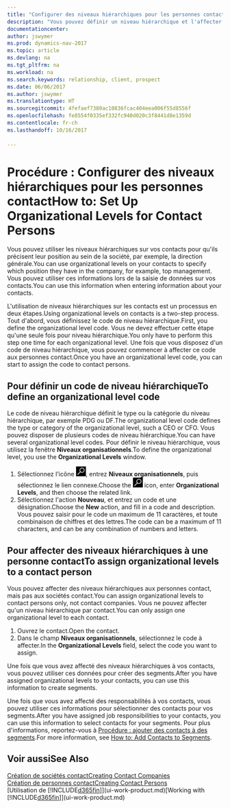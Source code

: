 ```yaml
---
title: "Configurer des niveaux hiérarchiques pour les personnes contact"
description: "Vous pouvez définir un niveau hiérarchique et l'affecter à vos contacts pour indiquer leur position au sein de leur société, par exemple, la direction générale."
documentationcenter: 
author: jswymer
ms.prod: dynamics-nav-2017
ms.topic: article
ms.devlang: na
ms.tgt_pltfrm: na
ms.workload: na
ms.search.keywords: relationship, client, prospect
ms.date: 06/06/2017
ms.author: jswymer
ms.translationtype: HT
ms.sourcegitcommit: 4fefaef7380ac10836fcac404eea006f55d8556f
ms.openlocfilehash: fe8554f0335ef332fc940d020c3f8441d8e1359d
ms.contentlocale: fr-ch
ms.lasthandoff: 10/16/2017

---
```

# <a name="how-to-set-up-organizational-levels-for-contact-persons"></a><span data-ttu-id="d7d35-103">Procédure : Configurer des niveaux hiérarchiques pour les personnes contact</span><span class="sxs-lookup"><span data-stu-id="d7d35-103">How to: Set Up Organizational Levels for Contact Persons</span></span>
<span data-ttu-id="d7d35-104">Vous pouvez utiliser les niveaux hiérarchiques sur vos contacts pour qu'ils précisent leur position au sein de la société, par exemple, la direction générale.</span><span class="sxs-lookup"><span data-stu-id="d7d35-104">You can use organizational levels on your contacts to specify which position they have in the company, for example, top management.</span></span> <span data-ttu-id="d7d35-105">Vous pouvez utiliser ces informations lors de la saisie de données sur vos contacts.</span><span class="sxs-lookup"><span data-stu-id="d7d35-105">You can use this information when entering information about your contacts.</span></span>

<span data-ttu-id="d7d35-106">L'utilisation de niveaux hiérarchiques sur les contacts est un processus en deux étapes.</span><span class="sxs-lookup"><span data-stu-id="d7d35-106">Using organizational levels on contacts is a two-step process.</span></span> <span data-ttu-id="d7d35-107">Tout d'abord, vous définissez le code de niveau hiérarchique.</span><span class="sxs-lookup"><span data-stu-id="d7d35-107">First, you define the organizational level code.</span></span> <span data-ttu-id="d7d35-108">Vous ne devez effectuer cette étape qu'une seule fois pour niveau hiérarchique.</span><span class="sxs-lookup"><span data-stu-id="d7d35-108">You only have to perform this step one time for each organizational level.</span></span> <span data-ttu-id="d7d35-109">Une fois que vous disposez d'un code de niveau hiérarchique, vous pouvez commencer à affecter ce code aux personnes contact.</span><span class="sxs-lookup"><span data-stu-id="d7d35-109">Once you have an organizational level code, you can start to assign the code to contact persons.</span></span>

## <a name="to-define-an-organizational-level-code"></a><span data-ttu-id="d7d35-110">Pour définir un code de niveau hiérarchique</span><span class="sxs-lookup"><span data-stu-id="d7d35-110">To define an organizational level code</span></span>
<span data-ttu-id="d7d35-111">Le code de niveau hiérarchique définit le type ou la catégorie du niveau hiérarchique, par exemple PDG ou DF.</span><span class="sxs-lookup"><span data-stu-id="d7d35-111">The organizational level code defines the type or category of the organizational level, such a CEO  or CFO.</span></span> <span data-ttu-id="d7d35-112">Vous pouvez disposer de plusieurs codes de niveau hiérarchique.</span><span class="sxs-lookup"><span data-stu-id="d7d35-112">You can have several organizational level codes.</span></span> <span data-ttu-id="d7d35-113">Pour définir le niveau hiérarchique, vous utilisez la fenêtre **Niveaux organisationnels**.</span><span class="sxs-lookup"><span data-stu-id="d7d35-113">To define the organizational level, you use the **Organizational Levels** window.</span></span>

1. <span data-ttu-id="d7d35-114">Sélectionnez l'icône ![Page ou état pour la recherche](media/ui-search/search_small.png "Page ou état pour la recherche"), entrez **Niveaux organisationnels**, puis sélectionnez le lien connexe.</span><span class="sxs-lookup"><span data-stu-id="d7d35-114">Choose the ![Search for Page or Report](media/ui-search/search_small.png "Search for Page or Report icon") icon, enter **Organizational Levels**, and then choose the related link.</span></span>
2. <span data-ttu-id="d7d35-115">Sélectionnez l'action **Nouveau**, et entrez un code et une désignation.</span><span class="sxs-lookup"><span data-stu-id="d7d35-115">Choose the **New** action, and fill in a code and description.</span></span> <span data-ttu-id="d7d35-116">Vous pouvez saisir pour le code un maximum de 11 caractères, et toute combinaison de chiffres et des lettres.</span><span class="sxs-lookup"><span data-stu-id="d7d35-116">The code can be a maximum of 11 characters, and can be any combination of numbers and letters.</span></span>

## <a name="to-assign-organizational-levels-to-a-contact-person"></a><span data-ttu-id="d7d35-117">Pour affecter des niveaux hiérarchiques à une personne contact</span><span class="sxs-lookup"><span data-stu-id="d7d35-117">To assign organizational levels to a contact person</span></span>
<span data-ttu-id="d7d35-118">Vous pouvez affecter des niveaux hiérarchiques aux personnes contact, mais pas aux sociétés contact.</span><span class="sxs-lookup"><span data-stu-id="d7d35-118">You can assign organizational levels to contact persons only, not contact companies.</span></span> <span data-ttu-id="d7d35-119">Vous ne pouvez affecter qu'un niveau hiérarchique par contact.</span><span class="sxs-lookup"><span data-stu-id="d7d35-119">You can only assign one organizational level to each contact.</span></span>

1. <span data-ttu-id="d7d35-120">Ouvrez le contact.</span><span class="sxs-lookup"><span data-stu-id="d7d35-120">Open the contact.</span></span>
2. <span data-ttu-id="d7d35-121">Dans le champ **Niveaux organisationnels**, sélectionnez le code à affecter.</span><span class="sxs-lookup"><span data-stu-id="d7d35-121">In the **Organizational Levels** field, select the code you want to assign.</span></span>

<span data-ttu-id="d7d35-122">Une fois que vous avez affecté des niveaux hiérarchiques à vos contacts, vous pouvez utiliser ces données pour créer des segments.</span><span class="sxs-lookup"><span data-stu-id="d7d35-122">After you have assigned organizational levels to your contacts, you can use this information to create segments.</span></span>

<span data-ttu-id="d7d35-123">Une fois que vous avez affecté des responsabilités à vos contacts, vous pouvez utiliser ces informations pour sélectionner des contacts pour vos segments.</span><span class="sxs-lookup"><span data-stu-id="d7d35-123">After you have assigned job responsibilities to your contacts, you can use this information to select contacts for your segments.</span></span> <span data-ttu-id="d7d35-124">Pour plus d'informations, reportez-vous à [Procédure : ajouter des contacts à des segments](marketing-add-contact-segment.md).</span><span class="sxs-lookup"><span data-stu-id="d7d35-124">For more information, see [How to: Add Contacts to Segments](marketing-add-contact-segment.md).</span></span>

## <a name="see-also"></a><span data-ttu-id="d7d35-125">Voir aussi</span><span class="sxs-lookup"><span data-stu-id="d7d35-125">See Also</span></span>
[<span data-ttu-id="d7d35-126">Création de sociétés contact</span><span class="sxs-lookup"><span data-stu-id="d7d35-126">Creating Contact Companies</span></span>](marketing-create-contact-companies.md)  
[<span data-ttu-id="d7d35-127">Création de personnes contact</span><span class="sxs-lookup"><span data-stu-id="d7d35-127">Creating Contact Persons</span></span>](marketing-create-contact-persons.md)  
<span data-ttu-id="d7d35-128">[Utilisation de [!INCLUDE[d365fin](includes/d365fin_md.md)]](ui-work-product.md)</span><span class="sxs-lookup"><span data-stu-id="d7d35-128">[Working with [!INCLUDE[d365fin](includes/d365fin_md.md)]](ui-work-product.md)</span></span>  

